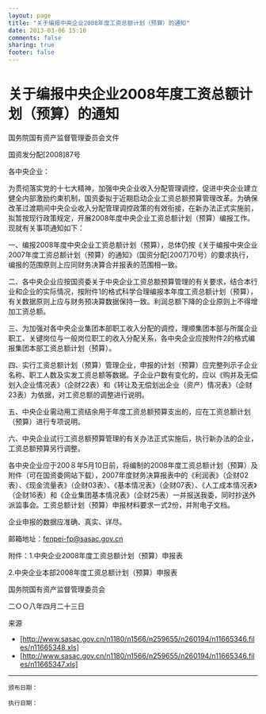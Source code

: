 ```yaml
---
layout: page
title: "关于编报中央企业2008年度工资总额计划（预算）的通知"
date: 2013-03-06 15:10
comments: false
sharing: true
footer: false
---
```


# 关于编报中央企业2008年度工资总额计划（预算）的通知

国务院国有资产监督管理委员会文件

国资发分配[2008]87号

各中央企业：

为贯彻落实党的十七大精神，加强中央企业收入分配管理调控，促进中央企业建立健全内部激励约束机制，国资委拟于近期启动企业工资总额预算管理改革。为确保改革过渡期间中央企业收入分配管理调控政策的有效衔接，在新办法正式实施前，拟暂按现行政策规定，开展2008年度中央企业工资总额计划（预算）编报工作。现就有关事项通知如下： 

一、编报2008年度中央企业工资总额计划（预算），总体仍按《关于编报中央企业2007年度工资总额计划（预算）的通知》（国资分配[2007]70号）的要求执行，编报的范围原则上应同财务决算合并报表的范围相一致。

二、各中央企业应按国资委关于中央企业工资总额预算管理的有关要求，结合本行业和企业的实际情况，按附件1的格式科学合理编报本年度工资总额计划（预算），有关数据原则上应与财务预决算数据保持一致。利润总额下降的企业原则上不得增加工资总额。

三、为加强对各中央企业集团本部职工收入分配的调控，理顺集团本部与所属企业职工、关键岗位与一般岗位职工的收入分配关系，各中央企业应按附件2的格式编报集团本部工资总额计划（预算）。

四、实行工资总额计划（预算）管理企业，申报的计划（预算）应完整列示子企业名称、职工人数及实发工资总额等数据。子企业户数有变化的，应以《购并及无偿划入企业情况表》（企财22表）和《转让及无偿划出企业（资产）情况表》（企财23表）为依据，对工资总额的调整进行说明。

五、中央企业需动用工资结余用于年度工资总额预算支出的，应在工资总额计划（预算）进行专项说明。

六、中央企业试行工资总额预算管理的有关办法正式实施后，执行新办法的企业，工资总额预算另行调整。

各中央企业应于200８年5月10日前，将编制的2008年度工资总额计划（预算）及附件（可在国资委网站下载），2007年度财务决算报表中的《利润表》（企财02表）、《现金流量表》（企财03表）、《基本情况表》（企财07表）、《人工成本情况表》（企财16表）和《企业集团基本情况表》（企财25表）一并报送我委，同时抄送外派监事会。工资总额计划（预算）申报材料要求一式2份，并附电子文档。

企业申报的数据应准确、真实、详尽。

邮箱地址：fenpei-fp@sasac.gov.cn

附件：1.中央企业2008年度工资总额计划（预算）申报表

2.中央企业本部2008年度工资总额计划（预算）申报表

国务院国有资产监督管理委员会

二ＯＯ八年四月二十三日

来源

* [http://www.sasac.gov.cn/n1180/n1566/n259655/n260194/n11665346.files/n11665348.xls]
* [http://www.sasac.gov.cn/n1180/n1566/n259655/n260194/n11665346.files/n11665347.xls]


----

	颁布日期： 

	执行日期：



